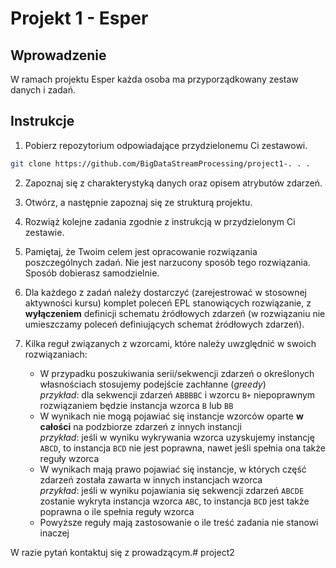 # Projekt 1 - Esper

## Wprowadzenie

W ramach projektu Esper każda osoba ma przyporządkowany zestaw danych i zadań. 

## Instrukcje 

1. Pobierz repozytorium odpowiadające przydzielonemu Ci zestawowi. 

```sh
git clone https://github.com/BigDataStreamProcessing/project1-. . .
```

2. Zapoznaj się z charakterystyką danych oraz opisem atrybutów zdarzeń.

3. Otwórz, a następnie zapoznaj się ze strukturą projektu.

4. Rozwiąż kolejne zadania zgodnie z instrukcją w przydzielonym Ci zestawie.

6. Pamiętaj, że Twoim celem jest opracowanie rozwiązania poszczególnych zadań. Nie jest narzucony sposób tego rozwiązania. Sposób dobierasz samodzielnie. 

7. Dla każdego z zadań należy dostarczyć (zarejestrować w stosownej aktywności kursu) komplet poleceń EPL stanowiących rozwiązanie, z **wyłączeniem** definicji schematu źródłowych zdarzeń (w rozwiązaniu nie umieszczamy poleceń definiujących schemat źródłowych zdarzeń).

8. Kilka reguł związanych z wzorcami, które należy uwzględnić w swoich rozwiązaniach:
    - W przypadku poszukiwania serii/sekwencji zdarzeń o określonych własnościach stosujemy podejście zachłanne (*greedy*)<br>
    *przykład*: dla sekwencji zdarzeń `ABBBBC` i wzorcu `B+` niepoprawnym rozwiązaniem będzie instancja wzorca `B` lub `BB`
    - W wynikach nie mogą pojawiać się instancje wzorców oparte **w całości** na podzbiorze zdarzeń z innych instancji<br>
    *przykład*: jeśli w wyniku wykrywania wzorca uzyskujemy instancję `ABCD`, to instancja `BCD` nie jest poprawna, nawet jeśli spełnia ona także reguły wzorca  
    - W wynikach mają prawo pojawiać się instancje, w których część zdarzeń została zawarta w innych instancjach wzorca<br>
    *przykład*: jeśli w wyniku pojawiania się sekwencji zdarzeń `ABCDE` zostanie wykryta instancja wzorca `ABC`, to instancja `BCD` jest także poprawna o ile spełnia reguły wzorca 
    - Powyższe reguły mają zastosowanie o ile treść zadania nie stanowi inaczej 

W razie pytań kontaktuj się z prowadzącym.#   p r o j e c t 2  
 